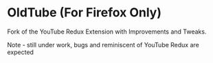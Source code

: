 # OldTube (For Firefox Only)
Fork of the YouTube Redux Extension with Improvements and Tweaks.

Note - still under work, bugs and reminiscent of YouTube Redux are expected 
